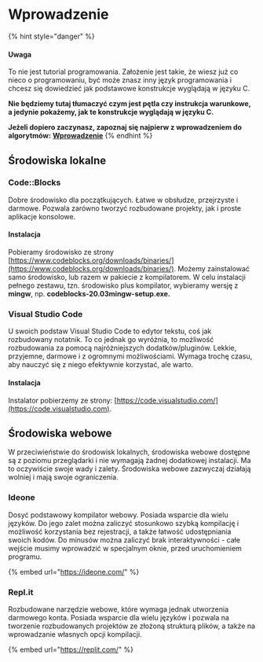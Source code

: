 # Wprowadzenie

{% hint style="danger" %}
#### Uwaga

To nie jest tutorial programowania. Założenie jest takie, że wiesz już co nieco o programowaniu, być może znasz inny język programowania i chcesz się dowiedzieć jak podstawowe konstrukcje wyglądają w języku C.

**Nie będziemy tutaj tłumaczyć czym jest pętla czy instrukcja warunkowe, a jedynie pokażemy, jak te konstrukcje wyglądają w języku C.**

**Jeżeli dopiero zaczynasz, zapoznaj się najpierw z wprowadzeniem do algorytmów:** [**Wprowadzenie**](../../../algorithms/introduction/)
{% endhint %}

## Środowiska lokalne

### Code::Blocks

Dobre środowisko dla początkujących. Łatwe w obsłudze, przejrzyste i darmowe. Pozwala zarówno tworzyć rozbudowane projekty, jak i proste aplikacje konsolowe.

#### Instalacja

Pobieramy środowisko ze strony [https://www.codeblocks.org/downloads/binaries/](https://www.codeblocks.org/downloads/binaries/). Możemy zainstalować samo środowisko, lub razem w pakiecie z kompilatorem. W celu instalacji pełnego zestawu, tzn. środowisko plus kompilator, wybieramy wersję z **mingw**, np. **codeblocks-20.03mingw-setup.exe.**

### Visual Studio Code

U swoich podstaw Visual Studio Code to edytor tekstu, coś jak rozbudowany notatnik. To co jednak go wyróżnia, to możliwość rozbudowania za pomocą najróżniejszych dodatków/pluginów. Lekkie, przyjemne, darmowe i z ogromnymi możliwościami. Wymaga trochę czasu, aby nauczyć się z niego efektywnie korzystać, ale warto.

#### Instalacja

Instalator pobierzemy ze strony: [https://code.visualstudio.com/](https://code.visualstudio.com).

## Środowiska webowe

W przeciwieństwie do środowisk lokalnych, środowiska webowe dostępne są z poziomu przeglądarki i nie wymagają żadnej dodatkowej instalacji. Ma to oczywiście swoje wady i zalety. Środowiska webowe zazwyczaj działają wolniej i mają swoje ograniczenia.

### Ideone

Dosyć podstawowy kompilator webowy. Posiada wsparcie dla wielu języków. Do jego zalet można zaliczyć stosunkowo szybką kompilację i możliwość korzystania bez rejestracji, a także łatwość udostępniania swoich kodów. Do minusów można zaliczyć brak interaktywności - całe wejście musimy wprowadzić w specjalnym oknie, przed uruchomieniem programu.

{% embed url="https://ideone.com/" %}

### Repl.it

Rozbudowane narzędzie webowe, które wymaga jednak utworzenia darmowego konta. Posiada wsparcie dla wielu języków i pozwala na tworzenie rozbudowanych projektów ze złożoną strukturą plików, a także na wprowadzanie własnych opcji kompilacji.

{% embed url="https://replit.com/" %}